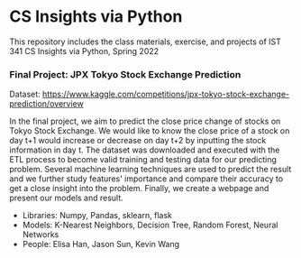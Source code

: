 # CS Insights via Python
This repository includes the class materials, exercise, and projects of IST 341 CS Insights via Python, Spring 2022

### Final Project: JPX Tokyo Stock Exchange Prediction
Dataset: https://www.kaggle.com/competitions/jpx-tokyo-stock-exchange-prediction/overview

In the final project, we aim to predict the close price change of stocks on Tokyo Stock Exchange. We would like to know the close price of a stock on day t+1 would increase or decrease on day t+2 by inputting the stock information in day t. The dataset was downloaded and executed with the ETL process to become valid training and testing data for our predicting problem. Several machine learning techniques are used to predict the result and we further study features' importance and compare their accuracy to get a close insight into the problem. Finally, we create a webpage and present our models and result.

- Libraries: Numpy, Pandas, sklearn, flask
- Models: K-Nearest Neighbors, Decision Tree, Random Forest, Neural Networks
- People: Elisa Han, Jason Sun, Kevin Wang


